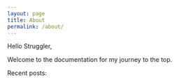 ```yaml
---
layout: page
title: About
permalink: /about/
---
```


Hello Struggler, 

Welcome to the documentation for my journey to the top. 

Recent posts:

[jekyll-organization]: https://github.com/jekyll
